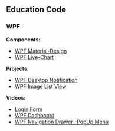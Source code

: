 ## Education Code

### WPF

**Components:**
* [WPF Material-Design](https://materialdesignicons.com)
* [WPF Live-Chart](https://lvcharts.net/App/examples/v1/wpf/Basic%20Line%20Chart)

**Projects:**
* [WPF Desktop Notification](https://github.com/MMovasaghi/Windows_Notification)
* [WPF Image List View](https://github.com/MMovasaghi/Image_ListView)

**Videos:**
* [Login Form](https://www.aparat.com/v/6w9vH)
* [WPF Dashboard](https://www.aparat.com/v/bQulI)
* [WPF Navigation Drawer -PopUp Menu](https://www.aparat.com/v/neRYh)
